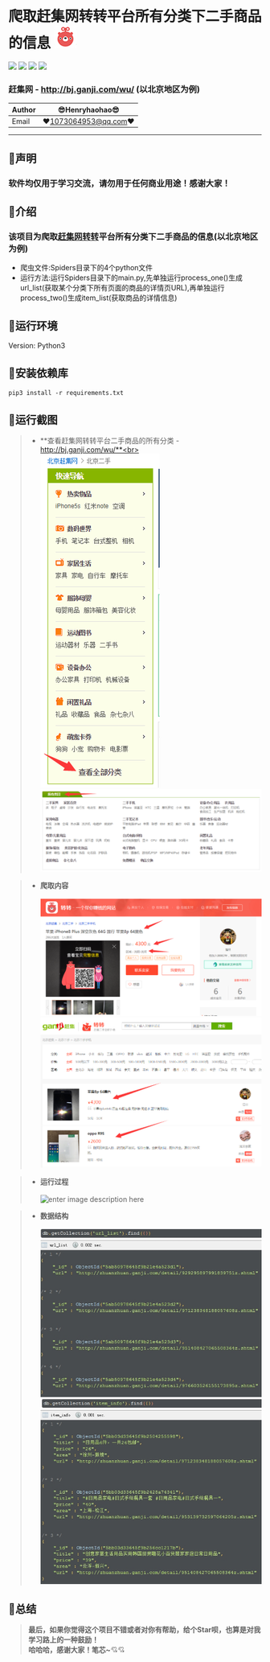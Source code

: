 爬取赶集网转转平台所有分类下二手商品的信息 ![enter image description here](Pic/logo.png)
===========================
![](https://img.shields.io/badge/Python-3.6.3-green.svg) ![](https://img.shields.io/badge/requests-2.18.4-green.svg) ![](https://img.shields.io/badge/pymongo-3.6.1-green.svg) ![](https://img.shields.io/badge/beautifulsoup4-4.6.3-green.svg)
### 赶集网 - http://bj.ganji.com/wu/ (以北京地区为例)
|Author|:sunglasses:Henryhaohao:sunglasses:|
|---|---
|Email|:hearts:1073064953@qq.com:hearts:

      
****
## :dolphin:声明
### 软件均仅用于学习交流，请勿用于任何商业用途！感谢大家！
## :dolphin:介绍
### 该项目为爬取[赶集网转转](http://bj.ganji.com/wu/)平台所有分类下二手商品的信息(以北京地区为例)
- 爬虫文件:Spiders目录下的4个python文件
- 运行方法:运行Spiders目录下的main.py,先单独运行process_one()生成url_list(获取某个分类下所有页面的商品的详情页URL),再单独运行process_two()生成item_list(获取商品的详情信息)
## :dolphin:运行环境
Version: Python3
## :dolphin:安装依赖库
```
pip3 install -r requirements.txt
```
## :dolphin:**运行截图**
> - **查看赶集网转转平台二手商品的所有分类 - http://bj.ganji.com/wu/**<br><br>
![enter image description here](Pic/sort.png)
![enter image description here](Pic/all_sort.png)

> - **爬取内容**<br><br>
![enter image description here](Pic/content_1.png)
![enter image description here](Pic/content_2.png)

> - **运行过程**<br><br>
![enter image description here](Pic/run.gif)

> - **数据结构**<br><br>
![enter image description here](Pic/url_list.jpg)
![enter image description here](Pic/item_info.jpg)
## :dolphin:**总结**
> **最后，如果你觉得这个项目不错或者对你有帮助，给个Star呗，也算是对我学习路上的一种鼓励！<br>
 哈哈哈，感谢大家！笔芯~**:cupid::cupid:

